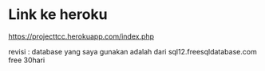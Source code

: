 # Link ke heroku 
https://projecttcc.herokuapp.com/index.php

revisi :
database yang saya gunakan adalah dari sql12.freesqldatabase.com free 30hari
